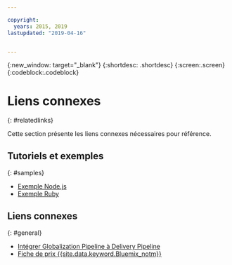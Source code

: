 ```yaml
---

copyright:
  years: 2015, 2019
lastupdated: "2019-04-16"


---
```


{:new_window: target="_blank"}
{:shortdesc: .shortdesc}
{:screen:.screen}
{:codeblock:.codeblock}

# Liens connexes
{: #relatedlinks}

Cette section présente les liens connexes nécessaires pour référence.

## Tutoriels et exemples
{: #samples}

* [Exemple Node.js](https://github.com/IBM-Bluemix/gp-nodejs-sample)
* [Exemple Ruby](https://github.com/IBM-Bluemix/gp-ruby-sample)

## Liens connexes
{: #general}

* [Intégrer Globalization Pipeline à Delivery Pipeline](https://hub.jazz.net/docs/deploy_ext/#globalize)
* [Fiche de prix {{site.data.keyword.Bluemix_notm}}](https://www.ng.bluemix.net/#/pricing)
